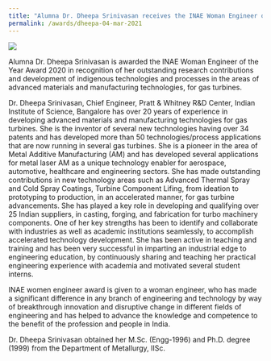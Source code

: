 ```yaml
---
title: "Alumna Dr. Dheepa Srinivasan receives the INAE Woman Engineer of the Year Award 2020 – Industry Category (04/03/21)"
permalink: /awards/dheepa-04-mar-2021
---
```

<img src="{{ site.baseurl }}/assets/images/alumni/dheepa-inae.jpg">

Alumna Dr. Dheepa Srinivasan is awarded the INAE Woman Engineer of the Year Award 2020 in recognition of her outstanding research contributions and development of indigenous technologies and processes in the areas of advanced materials and manufacturing technologies, for gas turbines. 

Dr. Dheepa Srinivasan, Chief Engineer, Pratt & Whitney R&D Center, Indian Institute of Science, Bangalore has over 20 years of experience in developing advanced materials and manufacturing technologies for gas turbines. She is the inventor of several new technologies having over 34 patents and has developed more than 50 technologies/process applications that are now running in several gas turbines. She is a pioneer in the area of Metal Additive Manufacturing (AM) and has developed several applications for metal laser AM as a unique technology enabler for aerospace, automotive, healthcare and engineering sectors. She has made outstanding contributions in new technology areas such as Advanced Thermal Spray and Cold Spray Coatings, Turbine Component Lifing, from ideation to prototyping to production, in an accelerated manner, for gas turbine advancements. She has played a key role in developing and qualifying over 25 Indian suppliers, in casting, forging, and fabrication for turbo machinery components. One of her key strengths has been to identify and collaborate with industries as well as academic institutions seamlessly, to accomplish accelerated technology development. She has been active in teaching and training and has been very successful in imparting an industrial edge to engineering education, by continuously sharing and teaching her practical engineering experience with academia and motivated several student interns. 

INAE women engineer award is given to a woman engineer, who has made a significant difference in any branch of engineering and technology by way of breakthrough innovation and disruptive change in different fields of engineering and has helped to advance the knowledge and competence to the benefit of the profession and people in India.  

Dr. Dheepa Srinivasan obtained her M.Sc. (Engg-1996) and Ph.D. degree (1999) from the Department of Metallurgy, IISc. 
